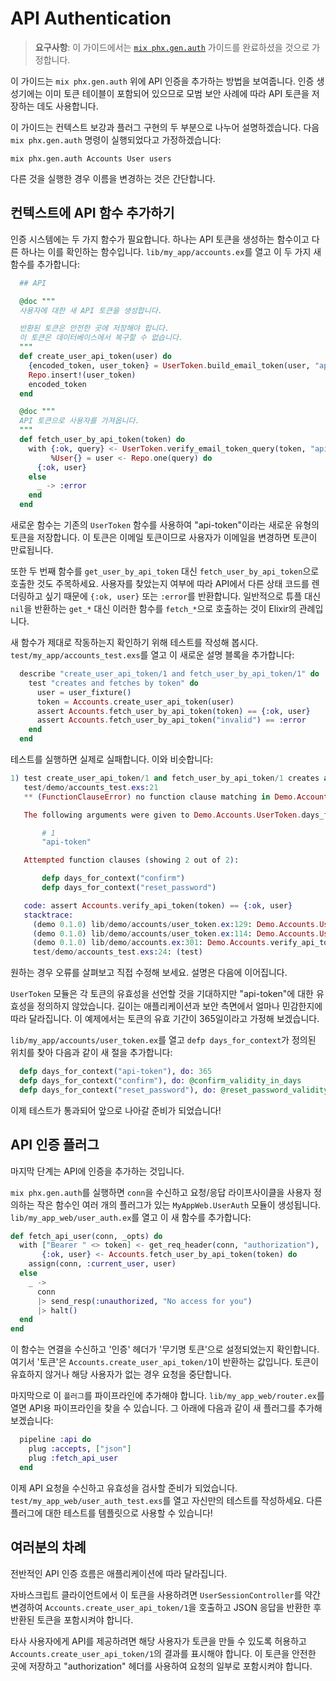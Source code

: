 # API Authentication

> **요구사항**: 이 가이드에서는 [`mix phx.gen.auth`](mix_phx_gen_auth.html) 가이드를 완료하셨을 것으로 가정합니다.

이 가이드는 `mix phx.gen.auth` 위에 API 인증을 추가하는 방법을 보여줍니다.
인증 생성기에는 이미 토큰 테이블이 포함되어 있으므로 모범 보안 사례에 따라 API 토큰을 저장하는 데도 사용합니다.

이 가이드는 컨텍스트 보강과 플러그 구현의 두 부분으로 나누어 설명하겠습니다.
다음 `mix phx.gen.auth` 명령이 실행되었다고 가정하겠습니다:

```shell
mix phx.gen.auth Accounts User users
```

다른 것을 실행한 경우 이름을 변경하는 것은 간단합니다.

## 컨텍스트에 API 함수 추가하기

인증 시스템에는 두 가지 함수가 필요합니다.
하나는 API 토큰을 생성하는 함수이고 다른 하나는 이를 확인하는 함수입니다.
`lib/my_app/accounts.ex`를 열고 이 두 가지 새 함수를 추가합니다:

```elixir
  ## API

  @doc """
  사용자에 대한 새 API 토큰을 생성합니다.

  반환된 토큰은 안전한 곳에 저장해야 합니다.
  이 토큰은 데이터베이스에서 복구할 수 없습니다.
  """
  def create_user_api_token(user) do
    {encoded_token, user_token} = UserToken.build_email_token(user, "api-token")
    Repo.insert!(user_token)
    encoded_token
  end

  @doc """
  API 토큰으로 사용자를 가져옵니다.
  """
  def fetch_user_by_api_token(token) do
    with {:ok, query} <- UserToken.verify_email_token_query(token, "api-token"),
         %User{} = user <- Repo.one(query) do
      {:ok, user}
    else
      _ -> :error
    end
  end
```

새로운 함수는 기존의 `UserToken` 함수를 사용하여 "api-token"이라는 새로운 유형의 토큰을 저장합니다.
이 토큰은 이메일 토큰이므로 사용자가 이메일을 변경하면 토큰이 만료됩니다.

또한 두 번째 함수를 `get_user_by_api_token` 대신 `fetch_user_by_api_token`으로 호출한 것도 주목하세요.
사용자를 찾았는지 여부에 따라 API에서 다른 상태 코드를 렌더링하고 싶기 때문에 `{:ok, user}` 또는 `:error`를 반환합니다.
일반적으로 튜플 대신 `nil`을 반환하는 `get_*` 대신 이러한 함수를 `fetch_*`으로 호출하는 것이 Elixir의 관례입니다.

새 함수가 제대로 작동하는지 확인하기 위해 테스트를 작성해 봅시다.
`test/my_app/accounts_test.exs`를 열고 이 새로운 설명 블록을 추가합니다:

```elixir
  describe "create_user_api_token/1 and fetch_user_by_api_token/1" do
    test "creates and fetches by token" do
      user = user_fixture()
      token = Accounts.create_user_api_token(user)
      assert Accounts.fetch_user_by_api_token(token) == {:ok, user}
      assert Accounts.fetch_user_by_api_token("invalid") == :error
    end
  end
```

테스트를 실행하면 실제로 실패합니다.
이와 비슷합니다:

```elixir
1) test create_user_api_token/1 and fetch_user_by_api_token/1 creates and verify token (Demo.AccountsTest)
   test/demo/accounts_test.exs:21
   ** (FunctionClauseError) no function clause matching in Demo.Accounts.UserToken.days_for_context/1

   The following arguments were given to Demo.Accounts.UserToken.days_for_context/1:

       # 1
       "api-token"

   Attempted function clauses (showing 2 out of 2):

       defp days_for_context("confirm")
       defp days_for_context("reset_password")

   code: assert Accounts.verify_api_token(token) == {:ok, user}
   stacktrace:
     (demo 0.1.0) lib/demo/accounts/user_token.ex:129: Demo.Accounts.UserToken.days_for_context/1
     (demo 0.1.0) lib/demo/accounts/user_token.ex:114: Demo.Accounts.UserToken.verify_email_token_query/2
     (demo 0.1.0) lib/demo/accounts.ex:301: Demo.Accounts.verify_api_token/1
     test/demo/accounts_test.exs:24: (test)
```

원하는 경우 오류를 살펴보고 직접 수정해 보세요.
설명은 다음에 이어집니다.

`UserToken` 모듈은 각 토큰의 유효성을 선언할 것을 기대하지만 "api-token"에 대한 유효성을 정의하지 않았습니다.
길이는 애플리케이션과 보안 측면에서 얼마나 민감한지에 따라 달라집니다.
이 예제에서는 토큰의 유효 기간이 365일이라고 가정해 보겠습니다.

`lib/my_app/accounts/user_token.ex`를 열고 `defp days_for_context`가 정의된 위치를 찾아 다음과 같이 새 절을 추가합니다:

```elixir
  defp days_for_context("api-token"), do: 365
  defp days_for_context("confirm"), do: @confirm_validity_in_days
  defp days_for_context("reset_password"), do: @reset_password_validity_in_days
```

이제 테스트가 통과되어 앞으로 나아갈 준비가 되었습니다!

## API 인증 플러그

마지막 단계는 API에 인증을 추가하는 것입니다.

`mix phx.gen.auth`를 실행하면 `conn`을 수신하고 요청/응답 라이프사이클을 사용자 정의하는 작은 함수인 여러 개의 플러그가 있는 `MyAppWeb.UserAuth` 모듈이 생성됩니다.
`lib/my_app_web/user_auth.ex`를 열고 이 새 함수를 추가합니다:

```elixir
def fetch_api_user(conn, _opts) do
  with ["Bearer " <> token] <- get_req_header(conn, "authorization"),
       {:ok, user} <- Accounts.fetch_user_by_api_token(token) do
    assign(conn, :current_user, user)
  else
    _ ->
      conn
      |> send_resp(:unauthorized, "No access for you")
      |> halt()
  end
end
```

이 함수는 연결을 수신하고 '인증' 헤더가 '무기명 토큰'으로 설정되었는지 확인합니다. 여기서 '토큰'은 `Accounts.create_user_api_token/1`이 반환하는 값입니다.
토큰이 유효하지 않거나 해당 사용자가 없는 경우 요청을 중단합니다.

마지막으로 이 `플러그`를 파이프라인에 추가해야 합니다.
`lib/my_app_web/router.ex`를 열면 API용 파이프라인을 찾을 수 있습니다.
그 아래에 다음과 같이 새 플러그를 추가해 보겠습니다:

```elixir
  pipeline :api do
    plug :accepts, ["json"]
    plug :fetch_api_user
  end
```

이제 API 요청을 수신하고 유효성을 검사할 준비가 되었습니다.
`test/my_app_web/user_auth_test.exs`를 열고 자신만의 테스트를 작성하세요.
다른 플러그에 대한 테스트를 템플릿으로 사용할 수 있습니다!

## 여러분의 차례

전반적인 API 인증 흐름은 애플리케이션에 따라 달라집니다.

자바스크립트 클라이언트에서 이 토큰을 사용하려면 `UserSessionController`를 약간 변경하여 `Accounts.create_user_api_token/1`을 호출하고 JSON 응답을 반환한 후 반환된 토큰을 포함시켜야 합니다.

타사 사용자에게 API를 제공하려면 해당 사용자가 토큰을 만들 수 있도록 허용하고 `Accounts.create_user_api_token/1`의 결과를 표시해야 합니다.
이 토큰을 안전한 곳에 저장하고 "authorization" 헤더를 사용하여 요청의 일부로 포함시켜야 합니다.
